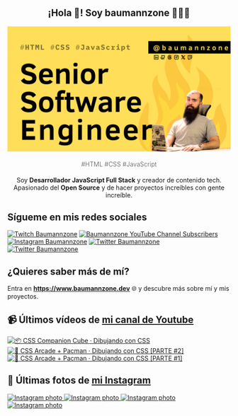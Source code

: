 <p align="center">
   <h2 align="center">¡Hola 👋! Soy baumannzone 👨🏻‍💻</h2>
   <img align="center" src="img/Senior Software Engineer.png" />
   <h4 align="center" style="font-weight: 300; color: #555;">#HTML #CSS #JavaScript</h4>
</p>

<p align="center" style="margin-bottom: 20px">Soy <strong>Desarrollador JavaScript Full Stack</strong> y creador de contenido tech.
<br/>
Apasionado del <strong>Open Source</strong> y de hacer proyectos increíbles con gente increíble.
</p>

## Sígueme en mis redes sociales

[![Twitch Baumannzone](https://img.shields.io/twitch/status/baumannzone?style=social)](https://twitch.tv/baumannzone)
[![Baumannzone YouTube Channel Subscribers](https://img.shields.io/youtube/channel/subscribers/UCTTj5ztXnGeDRPFVsBp7VMA?style=social)](https://youtube.com/rambitojs)
[![Instagram Baumannzone](https://img.shields.io/badge/Baumannzone--_.svg?label=Instagram&style=social&logo=instagram)](https://instagram.com/baumannzone)
[![Twitter Baumannzone](https://img.shields.io/twitter/follow/Baumannzone?label=Twitter&style=social)](https://twitter.com/baumannzone)
[![Twitter Baumannzone](https://img.shields.io/badge/LinkedIn-ffffff?logo=linkedin&logoColor=black)](https://www.linkedin.com/in/baumannzone/)


## ¿Quieres saber más de mí?

Entra en **https://www.baumannzone.dev** 🌐 y descubre más sobre mí y mis proyectos.

## 📹 Últimos vídeos de [mi canal de Youtube](https://youtube.com/rambitojs?sub_confirmation=1)


<a href='https://youtu.be/W6xwoSJahA0' target='_blank'>
  <img width='30%' src='https://img.youtube.com/vi/W6xwoSJahA0/mqdefault.jpg' alt='📦 CSS Companion Cube · Dibujando con CSS' />
</a>
<a href='https://youtu.be/9C3NXVXewH8' target='_blank'>
  <img width='30%' src='https://img.youtube.com/vi/9C3NXVXewH8/mqdefault.jpg' alt='👾 CSS Arcade + Pacman · Dibujando con CSS [PARTE #2]' />
</a>
<a href='https://youtu.be/2ahqLdgkSxA' target='_blank'>
  <img width='30%' src='https://img.youtube.com/vi/2ahqLdgkSxA/mqdefault.jpg' alt='👾 CSS Arcade + Pacman · Dibujando con CSS [PARTE #1]' />
</a>

## 📸 Últimas fotos de [mi Instagram](https://instagram.com/baumannzone)


<a href='https://instagram.com/p/C_lEVIutGon' target='_blank'>
  <img width='20%' src='https://instagram.fmbx1-1.fna.fbcdn.net/v/t51.29350-15/458727877_523436946869277_3673050343901258561_n.jpg?stp=dst-jpg_e35_s1080x1080&_nc_ad=z-m&_nc_ht=instagram.fmbx1-1.fna.fbcdn.net&_nc_cat=109&_nc_ohc=4a-ANVWQfDgQ7kNvgEkOWwW&edm=APU89FABAAAA&ccb=7-5&ig_cache_key=MzQ1MTE4MzczNDExNzkxOTI3MQ%3D%3D.3-ccb7-5&oh=00_AYCaUieZ841wY3v1nUMFzrAflGWFuThsKgEsKD8ysjUWmw&oe=66E4C44A&_nc_sid=bc0c2c' alt='Instagram photo' />
</a>
<a href='https://instagram.com/p/C_d-g2cA-qH' target='_blank'>
  <img width='20%' src='https://instagram.fmbx1-1.fna.fbcdn.net/v/t51.29350-15/458398399_406202769172685_4268618283254889208_n.jpg?stp=dst-jpg_e35_s1080x1080&_nc_ad=z-m&_nc_ht=instagram.fmbx1-1.fna.fbcdn.net&_nc_cat=105&_nc_ohc=gAK9O2-9uiUQ7kNvgHN7j3u&edm=APU89FABAAAA&ccb=7-5&ig_cache_key=MzQ0OTE4NzgyNTk5NDY4OTE1OQ%3D%3D.3-ccb7-5&oh=00_AYBaqYnDZ4MIegHXSsPVxk5HBPpRDzlulzC3ZuiFVbXF7A&oe=66E4ADE3&_nc_sid=bc0c2c' alt='Instagram photo' />
</a>
<a href='https://instagram.com/p/C_YVnWaNoYj' target='_blank'>
  <img width='20%' src='https://instagram.fmbx1-1.fna.fbcdn.net/v/t51.29350-15/457627910_804749481734462_8433220831862104834_n.jpg?stp=dst-jpg_e35_s1080x1080&_nc_ad=z-m&_nc_ht=instagram.fmbx1-1.fna.fbcdn.net&_nc_cat=102&_nc_ohc=GnRIVb6XW7cQ7kNvgFGHRGC&edm=APU89FABAAAA&ccb=7-5&ig_cache_key=MzQ0NzYwMDU3Nzg1MDU0MTYwMw%3D%3D.3-ccb7-5&oh=00_AYD_g35komwv_3fbvHB_MuJfT90ZM4dA69VtKqmgVBhyAQ&oe=66E4C1E0&_nc_sid=bc0c2c' alt='Instagram photo' />
</a>
<a href='https://instagram.com/p/C_RP551AODk' target='_blank'>
  <img width='20%' src='https://instagram.fmbx1-1.fna.fbcdn.net/v/t51.29350-15/457180767_1260130041999503_8754563717850820246_n.jpg?stp=dst-jpg_e35_s1080x1080&_nc_ad=z-m&_nc_ht=instagram.fmbx1-1.fna.fbcdn.net&_nc_cat=111&_nc_ohc=JNsdW671i98Q7kNvgHwbxbu&_nc_gid=7d11c1b55c384043979b8f1b12d5b485&edm=APU89FABAAAA&ccb=7-5&ig_cache_key=MzQ0NTYwNTEzOTcxNTUxNDU5Ng%3D%3D.3-ccb7-5&oh=00_AYAtmpMZsvA07CUsS5mIIWsVz1imI2NUMoAxgH2NqhbWZg&oe=66E4B5BD&_nc_sid=bc0c2c' alt='Instagram photo' />
</a>
